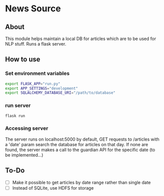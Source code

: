 # News Source

## About

This module helps maintain a local DB for articles which are to be used for NLP stuff. Runs a flask server.

## How to use

### Set environment variables

```bash
export FLASK_APP="run.py"
export APP_SETTINGS="development"
export SQLALCHEMY_DATABASE_URI="/path/to/database"
```

### run server

```bash
flask run
```

### Accessing server

The server runs on localhost:5000 by default, GET requests to /articles with a 'date' param search the database for articles on that day. If none are found, the server makes a call to the guardian API for the specific date (to be implemented...)

## To-Do

- [ ] Make it possible to get articles by date range rather than single date
- [ ] Instead of SQLite, use HDFS for storage